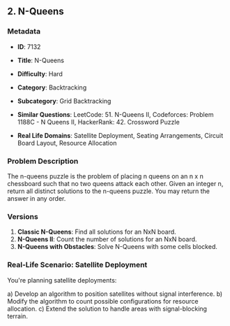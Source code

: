 ## 2. N-Queens

### Metadata

- **ID**: 7132
- **Title**: N-Queens
- **Difficulty**: Hard
- **Category**: Backtracking
- **Subcategory**: Grid Backtracking
- **Similar Questions**: LeetCode: 51. N-Queens II, Codeforces: Problem 1188C - N Queens II, HackerRank: 42. Crossword Puzzle

- **Real Life Domains**: Satellite Deployment, Seating Arrangements, Circuit Board Layout, Resource Allocation
### Problem Description

The n-queens puzzle is the problem of placing n queens on an n x n chessboard such that no two queens attack each other. Given an integer n, return all distinct solutions to the n-queens puzzle. You may return the answer in any order.

### Versions

1. **Classic N-Queens**: Find all solutions for an NxN board.
2. **N-Queens II**: Count the number of solutions for an NxN board.
3. **N-Queens with Obstacles**: Solve N-Queens with some cells blocked.

### Real-Life Scenario: Satellite Deployment

You're planning satellite deployments:

a) Develop an algorithm to position satellites without signal interference.
b) Modify the algorithm to count possible configurations for resource allocation.
c) Extend the solution to handle areas with signal-blocking terrain.